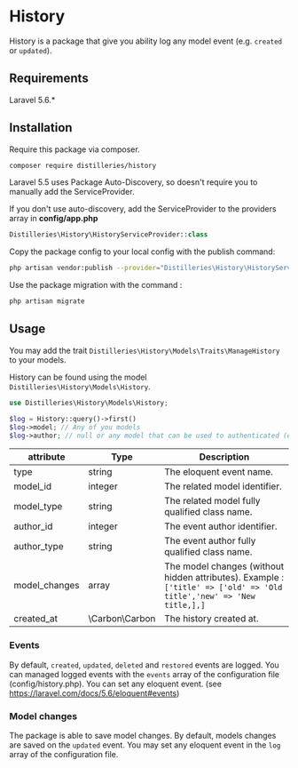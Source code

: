 # History

History is a package that give you ability log any model event (e.g. `created` or `updated`).

## Requirements

Laravel 5.6.*

## Installation

Require this package via composer.

```bash
composer require distilleries/history
```

Laravel 5.5 uses Package Auto-Discovery, so doesn't require you to manually add the ServiceProvider.

If you don't use auto-discovery, add the ServiceProvider to the providers array in **config/app.php**
```php
Distilleries\History\HistoryServiceProvider::class
```

Copy the package config to your local config with the publish command:
```bash
php artisan vendor:publish --provider="Distilleries\History\HistoryServiceProvider"
```

Use the package migration with the command :
```bash
php artisan migrate
```

## Usage

You may add the trait `Distilleries\History\Models\Traits\ManageHistory` to your models.

History can be found using the model `Distilleries\History\Models\History`.

```php
use Distilleries\History\Models\History;

$log = History::query()->first()
$log->model; // Any of you models
$log->author; // null or any model that can be used to authenticated (e.g. App\User)
```

| attribute     | Type           | Description                                                                                                              |
|---------------|----------------|--------------------------------------------------------------------------------------------------------------------------|
| type          | string         | The eloquent event name.                                                                                                 |
| model_id      | integer        | The related model identifier.                                                                                            |
| model_type    | string         | The related model fully qualified class name.                                                                            |
| author_id     | integer        | The event author identifier.                                                                                             |
| author_type   | string         | The event author fully qualified class name.                                                                             |
| model_changes | array          | The model changes (without hidden attributes). Example : ```['title' => ['old' => 'Old title','new' => 'New title,],]``` |
| created_at    | \Carbon\Carbon | The history created at.                                                                                                  |


### Events

By default, `created`, `updated`, `deleted` and `restored` events are logged. You can managed logged events with the `events` array of the configuration file (config/history.php).
You can set any eloquent event. (see https://laravel.com/docs/5.6/eloquent#events)

### Model changes

The package is able to save model changes. By default, models changes are saved on the `updated` event. You may set any eloquent event in the `log` array of the configuration file.
